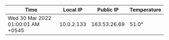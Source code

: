 | Time     | Local IP | Public IP | Temperature |
| ----------- | ----------- | ----------- | ----------- |
| Wed 30 Mar 2022 01:00:01 AM +0545      | 10.0.2.133     | 163.53.26.69  | 51.0° |
